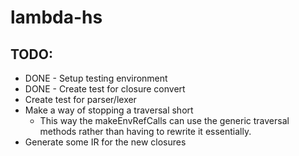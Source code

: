 # lambda-hs

## TODO:

- DONE - Setup testing environment
- DONE - Create test for closure convert
- Create test for parser/lexer
- Make a way of stopping a traversal short
  - This way the makeEnvRefCalls can use the generic traversal methods
    rather than having to rewrite it essentially.
- Generate some IR for the new closures
